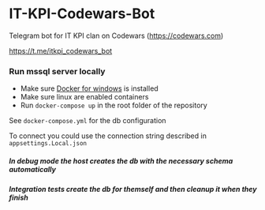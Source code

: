 # IT-KPI-Codewars-Bot
Telegram bot for IT KPI clan on Codewars (https://codewars.com)

https://t.me/itkpi_codewars_bot

### Run mssql server locally
- Make sure [Docker for windows](https://docs.docker.com/docker-for-windows/) is installed
- Make sure linux are enabled containers
- Run `docker-compose up` in the root folder of the repository

See `docker-compose.yml` for the db configuration

To connect you could use the connection string described in `appsettings.Local.json`

##### In debug mode the host creates the db with the necessary schema automatically
##### Integration tests create the db for themself and then cleanup it when they finish
